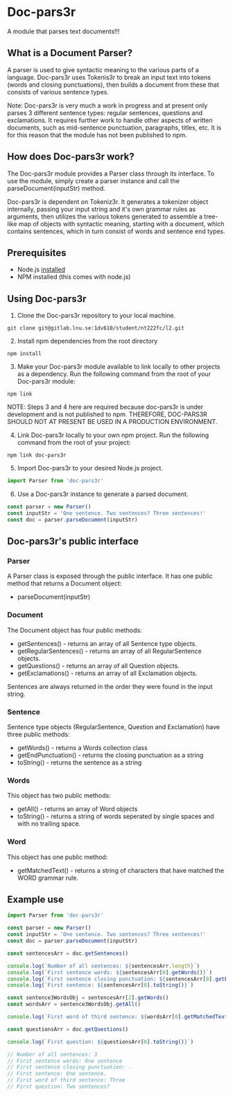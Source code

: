 # Doc-pars3r

A module that parses text documents!!!

## What is a Document Parser?

A parser is used to give syntactic meaning to the various parts of a language. Doc-pars3r uses Tokenis3r to break an input text into tokens (words and closing punctuations), then builds a document from these that consists of various sentence types.

Note: Doc-pars3r is very much a work in progress and at present only parses 3 different sentence types: regular sentences, questions and exclamations. It requires further work to handle other aspects of written documents, such as mid-sentence punctuation, paragraphs, titles, etc. It is for this reason that the module has not been published to npm.

## How does Doc-pars3r work?

The Doc-pars3r module provides a Parser class through its interface. To use the module, simply create a parser instance and call the parseDocument(inputStr) method.

Doc-pars3r is dependent on Tokeniz3r. It generates a tokenizer object internally, passing your input string and it's own grammar rules as arguments, then utilizes the various tokens generated to assemble a tree-like map of objects with syntactic meaning, starting with a document, which contains sentences, which in turn consist of words and sentence end types.

## Prerequisites

- Node.js [installed](https://nodejs.org/en/download/)
- NPM installed (this comes with node.js)

## Using Doc-pars3r

1. Clone the Doc-pars3r repository to your local machine.

```
git clone git@gitlab.lnu.se:1dv610/student/nt222fc/l2.git
```

2. Install npm dependencies from the root directory

```
npm install
```

3. Make your Doc-pars3r module available to link locally to other projects as a dependency. Run the following command from the root of your Doc-pars3r module:
```
npm link
```

NOTE: Steps 3 and 4 here are required because doc-pars3r is under development and is not published to npm. THEREFORE, DOC-PARS3R SHOULD NOT AT PRESENT BE USED IN A PRODUCTION ENVIRONMENT.

4. Link Doc-pars3r locally to your own npm project. Run the following command from the root of your project:
```
npm link doc-pars3r
```

5. Import Doc-pars3r to your desired Node.js project.

```javascript
import Parser from 'doc-pars3r'
```

6. Use a Doc-pars3r instance to generate a parsed document.

```javascript
const parser = new Parser()
const inputStr = 'One sentence. Two sentences? Three sentences!'
const doc = parser.parseDocument(inputStr)
```

## Doc-pars3r's public interface

### Parser

A Parser class is exposed through the public interface. It has one public method that returns a Document object:

- parseDocument(inputStr)

### Document

The Document object has four public methods:

- getSentences() - returns an array of all Sentence type objects.
- getRegularSentences() - returns an array of all RegularSentence objects.
- getQuestions() - returns an array of all Question objects.
- getExclamations() - returns an array of all Exclamation objects.

Sentences are always returned in the order they were found in the input string.

### Sentence

Sentence type objects (RegularSentence, Question and Exclamation) have three public methods:

- getWords() - returns a Words collection class
- getEndPunctuation() - returns the closing punctuation as a string
- toString() - returns the sentence as a string

### Words

This object has two public methods:

- getAll() - returns an array of Word objects
- toString() - returns a string of words seperated by single spaces and with no trailing space.

### Word

This object has one public method:

- getMatchedText() - returns a string of characters that have matched the WORD grammar rule.

## Example use

```javascript
import Parser from 'doc-pars3r'

const parser = new Parser()
const inputStr = 'One sentence. Two sentences? Three sentences!'
const doc = parser.parseDocument(inputStr)

const sentencesArr = doc.getSentences()

console.log(`Number of all sentences: ${sentencesArr.length}`)
console.log(`First sentence words: ${sentencesArr[0].getWords()}`)
console.log(`First sentence closing punctuation: ${sentencesArr[0].getEndPunctuation()}`)
console.log(`First sentence: ${sentencesArr[0].toString()}`)

const sentence3WordsObj = sentencesArr[2].getWords()
const wordsArr = sentence3WordsObj.getAll()

console.log(`First word of third sentence: ${wordsArr[0].getMatchedText()}`)

const questionsArr = doc.getQuestions()

console.log(`First question: ${questionsArr[0].toString()}`)

// Number of all sentences: 3
// First sentence words: One sentence
// First sentence closing punctuation: .
// First sentence: One sentence.
// First word of third sentence: Three
// First question: Two sentences?
```
